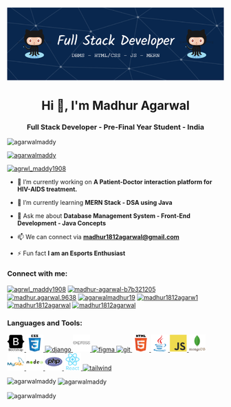 ![Header](./github-header-image.png)
<h1 align="center">Hi 👋, I'm Madhur Agarwal</h1>
<h3 align="center">Full Stack Developer - Pre-Final Year Student - India</h3>


<p align="left"> <img src="https://komarev.com/ghpvc/?username=agarwalmaddy&label=Profile%20views&color=0e75b6&style=flat" alt="agarwalmaddy" /> </p>

<p align="left"> <a href="https://github.com/ryo-ma/github-profile-trophy"><img src="https://github-profile-trophy.vercel.app/?username=agarwalmaddy" alt="agarwalmaddy" /></a> </p>

<p align="left"> <a href="https://twitter.com/agrwl_maddy1908" target="blank"><img src="https://img.shields.io/twitter/follow/agrwl_maddy1908?logo=twitter&style=for-the-badge" alt="agrwl_maddy1908" /></a> </p>

- 🔭 I’m currently working on **A Patient-Doctor interaction platform for HIV-AIDS treatment.**

- 🌱 I’m currently learning **MERN Stack - DSA using Java**

- 💬 Ask me about **Database Management System - Front-End Development - Java Concepts**

- 📫 We can connect via **madhur1812agarwal@gmail.com**

- ⚡ Fun fact **I am an Esports Enthusiast**

<h3 align="left">Connect with me:</h3>
<p align="left">
<a href="https://twitter.com/agrwl_maddy1908" target="blank"><img align="center" src="https://raw.githubusercontent.com/rahuldkjain/github-profile-readme-generator/master/src/images/icons/Social/twitter.svg" alt="agrwl_maddy1908" height="30" width="40" /></a>
<a href="https://linkedin.com/in/madhur-agarwal-b7b321205" target="blank"><img align="center" src="https://raw.githubusercontent.com/rahuldkjain/github-profile-readme-generator/master/src/images/icons/Social/linked-in-alt.svg" alt="madhur-agarwal-b7b321205" height="30" width="40" /></a>
<a href="https://fb.com/madhur.agarwal.9638" target="blank"><img align="center" src="https://raw.githubusercontent.com/rahuldkjain/github-profile-readme-generator/master/src/images/icons/Social/facebook.svg" alt="madhur.agarwal.9638" height="30" width="40" /></a>
<a href="https://instagram.com/agarwalmadhur19" target="blank"><img align="center" src="https://raw.githubusercontent.com/rahuldkjain/github-profile-readme-generator/master/src/images/icons/Social/instagram.svg" alt="agarwalmadhur19" height="30" width="40" /></a>
<a href="https://www.hackerrank.com/madhur1812agarw1" target="blank"><img align="center" src="https://raw.githubusercontent.com/rahuldkjain/github-profile-readme-generator/master/src/images/icons/Social/hackerrank.svg" alt="madhur1812agarw1" height="30" width="40" /></a>
<a href="https://www.leetcode.com/madhur1812agarwal" target="blank"><img align="center" src="https://raw.githubusercontent.com/rahuldkjain/github-profile-readme-generator/master/src/images/icons/Social/leet-code.svg" alt="madhur1812agarwal" height="30" width="40" /></a>
<a href="https://auth.geeksforgeeks.org/user/madhur1812agarwal" target="blank"><img align="center" src="https://raw.githubusercontent.com/rahuldkjain/github-profile-readme-generator/master/src/images/icons/Social/geeks-for-geeks.svg" alt="madhur1812agarwal" height="30" width="40" /></a>
</p>

<h3 align="left">Languages and Tools:</h3>
<p align="left"> <a href="https://getbootstrap.com" target="_blank" rel="noreferrer"> <img src="https://raw.githubusercontent.com/devicons/devicon/master/icons/bootstrap/bootstrap-plain-wordmark.svg" alt="bootstrap" width="40" height="40"/> </a> <a href="https://www.w3schools.com/css/" target="_blank" rel="noreferrer"> <img src="https://raw.githubusercontent.com/devicons/devicon/master/icons/css3/css3-original-wordmark.svg" alt="css3" width="40" height="40"/> </a> <a href="https://www.djangoproject.com/" target="_blank" rel="noreferrer"> <img src="https://cdn.worldvectorlogo.com/logos/django.svg" alt="django" width="40" height="40"/> </a> <a href="https://expressjs.com" target="_blank" rel="noreferrer"> <img src="https://raw.githubusercontent.com/devicons/devicon/master/icons/express/express-original-wordmark.svg" alt="express" width="40" height="40"/> </a> <a href="https://www.figma.com/" target="_blank" rel="noreferrer"> <img src="https://www.vectorlogo.zone/logos/figma/figma-icon.svg" alt="figma" width="40" height="40"/> </a> <a href="https://git-scm.com/" target="_blank" rel="noreferrer"> <img src="https://www.vectorlogo.zone/logos/git-scm/git-scm-icon.svg" alt="git" width="40" height="40"/> </a> <a href="https://www.w3.org/html/" target="_blank" rel="noreferrer"> <img src="https://raw.githubusercontent.com/devicons/devicon/master/icons/html5/html5-original-wordmark.svg" alt="html5" width="40" height="40"/> </a> <a href="https://www.java.com" target="_blank" rel="noreferrer"> <img src="https://raw.githubusercontent.com/devicons/devicon/master/icons/java/java-original.svg" alt="java" width="40" height="40"/> </a> <a href="https://developer.mozilla.org/en-US/docs/Web/JavaScript" target="_blank" rel="noreferrer"> <img src="https://raw.githubusercontent.com/devicons/devicon/master/icons/javascript/javascript-original.svg" alt="javascript" width="40" height="40"/> </a> <a href="https://www.mongodb.com/" target="_blank" rel="noreferrer"> <img src="https://raw.githubusercontent.com/devicons/devicon/master/icons/mongodb/mongodb-original-wordmark.svg" alt="mongodb" width="40" height="40"/> </a> <a href="https://www.mysql.com/" target="_blank" rel="noreferrer"> <img src="https://raw.githubusercontent.com/devicons/devicon/master/icons/mysql/mysql-original-wordmark.svg" alt="mysql" width="40" height="40"/> </a> <a href="https://nodejs.org" target="_blank" rel="noreferrer"> <img src="https://raw.githubusercontent.com/devicons/devicon/master/icons/nodejs/nodejs-original-wordmark.svg" alt="nodejs" width="40" height="40"/> </a> <a href="https://www.php.net" target="_blank" rel="noreferrer"> <img src="https://raw.githubusercontent.com/devicons/devicon/master/icons/php/php-original.svg" alt="php" width="40" height="40"/> </a> <a href="https://reactjs.org/" target="_blank" rel="noreferrer"> <img src="https://raw.githubusercontent.com/devicons/devicon/master/icons/react/react-original-wordmark.svg" alt="react" width="40" height="40"/> </a> <a href="https://tailwindcss.com/" target="_blank" rel="noreferrer"> <img src="https://www.vectorlogo.zone/logos/tailwindcss/tailwindcss-icon.svg" alt="tailwind" width="40" height="40"/> </a> </p>

<p><img align="left" src="https://github-readme-stats.vercel.app/api/top-langs?username=agarwalmaddy&show_icons=true&locale=en&layout=compact" alt="agarwalmaddy" /></p>

<p>&nbsp;<img align="center" src="https://github-readme-stats.vercel.app/api?username=agarwalmaddy&show_icons=true&locale=en" alt="agarwalmaddy" /></p>

<p><img align="center" src="https://github-readme-streak-stats.herokuapp.com/?user=agarwalmaddy&" alt="agarwalmaddy" /></p>

